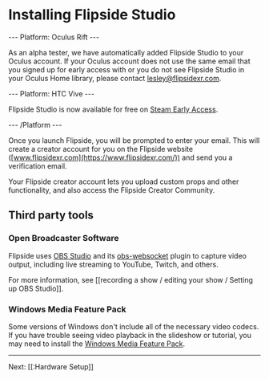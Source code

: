 # Installing Flipside Studio

--- Platform: Oculus Rift ---

As an alpha tester, we have automatically added Flipside Studio to your Oculus account.  If your Oculus account does not use the same email that you signed up for early access with or you do not see Flipside Studio in your Oculus Home library, please contact [lesley@flipsidexr.com](mailto:lesley@flipsidexr.com).

--- Platform: HTC Vive ---

Flipside Studio is now available for free on [Steam Early Access](http://store.steampowered.com/app/495800/Flipside_Studio/).

--- /Platform ---

Once you launch Flipside, you will be prompted to enter your email. This will create a creator account for you on the Flipside website ([www.flipsidexr.com](https://www.flipsidexr.com/)) and send you a verification email.

Your Flipside creator account lets you upload custom props and other functionality, and also access the Flipside Creator Community.

## Third party tools

### Open Broadcaster Software

Flipside uses [OBS Studio](https://obsproject.com/download) and its [obs-websocket](https://github.com/Palakis/obs-websocket/releases) plugin to capture video output, including live streaming to YouTube, Twitch, and others.

For more information, see [[recording a show / editing your show / Setting up OBS Studio]].

### Windows Media Feature Pack

Some versions of Windows don't include all of the necessary video codecs. If you have trouble seeing video playback in the slideshow or tutorial, you may need to install the [Windows Media Feature Pack](https://www.microsoft.com/en-us/software-download/mediafeaturepack).

---

Next: [[:Hardware Setup]]
